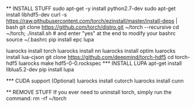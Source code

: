** INSTALL STUFF
sudo apt-get -y install python2.7-dev
sudo apt-get install libhdf5-dev
curl -s https://raw.githubusercontent.com/torch/ezinstall/master/install-deps | bash
git clone https://github.com/torch/distro.git ~/torch --recursive
cd ~/torch;
./install.sh      # and enter "yes" at the end to modify your bashrc
source ~/.bashrc
pip install epc lupa

luarocks install torch
luarocks install nn
luarocks install optim
luarocks install lua-cjson
git clone https://github.com/deepmind/torch-hdf5
cd torch-hdf5
luarocks make hdf5-0-0.rockspec
*** INSTALL LUPA
apt-get install liblua5.2-dev
pip install lupa

*** CUDA support (Optional)
luarocks install cutorch
luarocks install cunn

** REMOVE STUFF
If you ever need to uninstall torch, simply run the command:
rm -rf ~/torch

